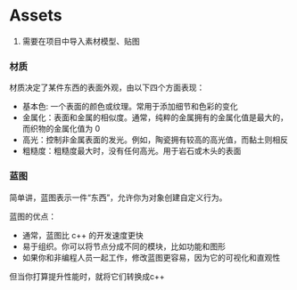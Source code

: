 # Assets

1. 需要在项目中导入素材模型、贴图

### 材质

材质决定了某件东西的表面外观，由以下四个方面表现：

- 基本色: 一个表面的颜色或纹理。常用于添加细节和色彩的变化
- 金属化：表面和金属的相似度。通常，纯粹的金属拥有的金属化值是最大的，而织物的金属化值为 0
- 高光：控制非金属表面的发光。例如，陶瓷拥有较高的高光值，而黏土则相反
- 粗糙度：粗糙度最大时，没有任何高光。用于岩石或木头的表面

### 蓝图

简单讲，蓝图表示一件“东西”，允许你为对象创建自定义行为。

蓝图的优点：

- 通常，蓝图比 c++ 的开发速度更快
- 易于组织。你可以将节点分成不同的模块，比如功能和图形
- 如果你和非编程人员一起工作，修改蓝图更容易，因为它的可视化和直观性

但当你打算提升性能时，就将它们转换成c++

